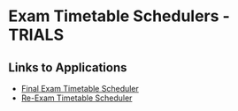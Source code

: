 # Exam Timetable Schedulers  - TRIALS

## Links to Applications

- [Final Exam Timetable Scheduler](https://trial-final-exam.streamlit.app/)
- [Re-Exam Timetable Scheduler](https://trial-re-exam.streamlit.app/)
